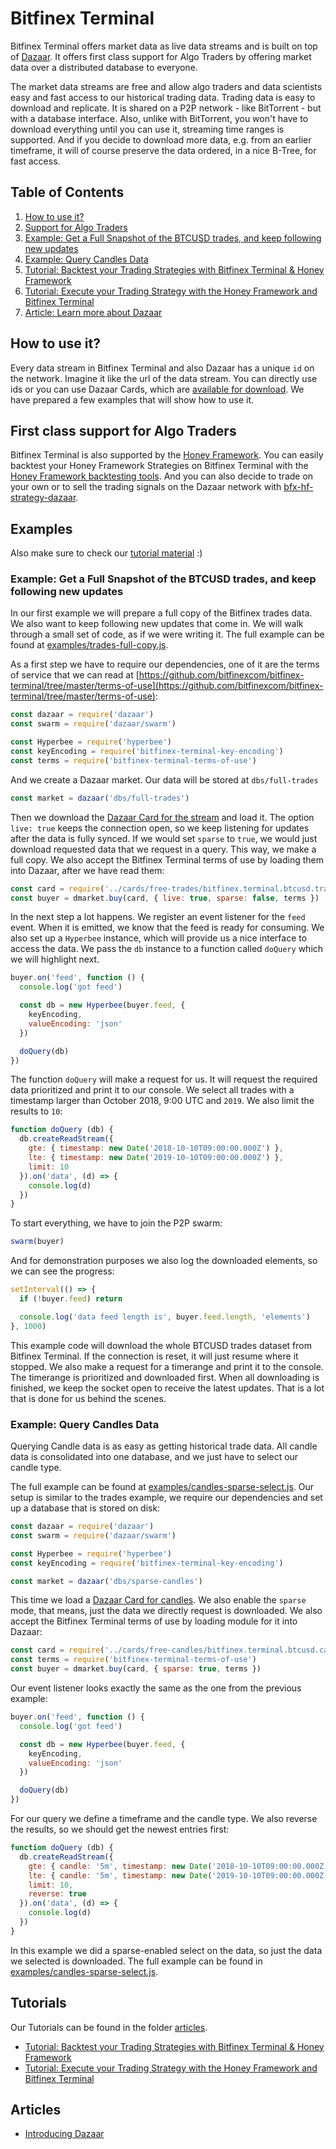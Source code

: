 # Bitfinex Terminal

Bitfinex Terminal offers market data as live data streams and is built on top of [Dazaar](https://github.com/bitfinexcom/dazaar). It offers first class support for Algo Traders by offering market data over a distributed database to everyone.

The market data streams are free and allow algo traders and data scientists easy and fast access to our historical trading data. Trading data is easy to download and replicate. It is shared on a P2P network - like BitTorrent - but with a database interface. Also, unlike with BitTorrent, you won't have to download everything until you can use it, streaming time ranges is supported. And if you decide to download more data, e.g. from an earlier timeframe, it will of course preserve the data ordered, in a nice B-Tree, for fast access.

## Table of Contents

  1. [How to use it?](#howtouse)
  1. [Support for Algo Traders](#firstclass)
  1. [Example: Get a Full Snapshot of the BTCUSD trades, and keep following new updates](#example-trades)
  1. [Example: Query Candles Data](#example-candles)
  1. [Tutorial: Backtest your Trading Strategies with Bitfinex Terminal & Honey Framework](./articles/backtesting-with-hf.md)
  1. [Tutorial: Execute your Trading Strategy with the Honey Framework and Bitfinex Terminal](./articles/execute-strategy-hf.md)
  1. [Article: Learn more about Dazaar](https://blog.dazaar.com/2020/09/12/introducing-dazaar/)

<a id="howtouse" />

## How to use it?

Every data stream in Bitfinex Terminal and also Dazaar has a unique `id` on the network. Imagine it like the url of the data stream. You can directly use ids or you can use Dazaar Cards, which are [available for download](./cards). We have prepared a few examples that will show how to use it.

<a id="firstclass" />

## First class support for Algo Traders

Bitfinex Terminal is also supported by the [Honey Framework](https://honey.bitfinex.com/). You can easily backtest your Honey Framework Strategies on Bitfinex Terminal with the [Honey Framework backtesting tools](./articles/backtesting-with-hf.md). And you can also decide to trade on your own or to sell the trading signals on the Dazaar network with [bfx-hf-strategy-dazaar](https://github.com/bitfinexcom/bfx-hf-strategy-dazaar).

## Examples

<a id="example-trades" />

Also make sure to check our [tutorial material](#tutorials) :)

### Example: Get a Full Snapshot of the BTCUSD trades, and keep following new updates

In our first example we will prepare a full copy of the Bitfinex trades data. We also want to keep following new updates that come in. We will walk through a small set of code, as if we were writing it. The full example can be found at [examples/trades-full-copy.js](examples/trades-full-copy.js).

As a first step we have to require our dependencies, one of it are the terms of service that we can read at [https://github.com/bitfinexcom/bitfinex-terminal/tree/master/terms-of-use](https://github.com/bitfinexcom/bitfinex-terminal/tree/master/terms-of-use):

```js
const dazaar = require('dazaar')
const swarm = require('dazaar/swarm')

const Hyperbee = require('hyperbee')
const keyEncoding = require('bitfinex-terminal-key-encoding')
const terms = require('bitfinex-terminal-terms-of-use')
```

And we create a Dazaar market. Our data will be stored at `dbs/full-trades`

```js
const market = dazaar('dbs/full-trades')
```

Then we download the [Dazaar Card for the stream](./cards/bitfinex.terminal.btcusd.trades.json) and load it. The option `live: true` keeps the connection open, so we keep listening for updates after the data is fully synced. If we would set `sparse` to `true`, we would just download requested data that we request in a query. This way, we make a full copy. We also accept the Bitfinex Terminal terms of use by loading them into Dazaar, after we have read them:

```js
const card = require('../cards/free-trades/bitfinex.terminal.btcusd.trades.json')
const buyer = dmarket.buy(card, { live: true, sparse: false, terms })
```

In the next step a lot happens. We register an event listener for the `feed` event. When it is emitted, we know that the feed is ready for consuming. We also set up a `Hyperbee` instance, which will provide us a nice interface to access the data. We pass the `db` instance to a function called `doQuery` which we will highlight next.

```js
buyer.on('feed', function () {
  console.log('got feed')

  const db = new Hyperbee(buyer.feed, {
    keyEncoding,
    valueEncoding: 'json'
  })

  doQuery(db)
})
```

The function `doQuery` will make a request for us. It will request the required data prioritized and print it to our console. We select all trades with a timestamp larger than October 2018, 9:00 UTC and `2019`. We also limit the results to `10`:

```js
function doQuery (db) {
  db.createReadStream({
    gte: { timestamp: new Date('2018-10-10T09:00:00.000Z') },
    lte: { timestamp: new Date('2019-10-10T09:00:00.000Z') },
    limit: 10
  }).on('data', (d) => {
    console.log(d)
  })
}
```


To start everything, we have to join the P2P swarm:

```js
swarm(buyer)
```

And for demonstration purposes we also log the downloaded elements, so we can see the progress:

```js
setInterval(() => {
  if (!buyer.feed) return

  console.log('data feed length is', buyer.feed.length, 'elements')
}, 1000)
```

This example code will download the whole BTCUSD trades dataset from Bitfinex Terminal. If the connection is reset, it will just resume where it stopped. We also make a request for a timerange and print it to the console. The timerange is prioritized and downloaded first. When all downloading is finished, we keep the socket open to receive the latest updates. That is a lot that is done for us behind the scenes.

<a id="example-candles" />

### Example: Query Candles Data

Querying Candle data is as easy as getting historical trade data. All candle data is consolidated into one database, and we just have to select our candle type.

The full example can be found at [examples/candles-sparse-select.js](examples/candles-sparse-select.js). Our setup is similar to the trades example, we require our dependencies and set up a database that is stored on disk:

```js
const dazaar = require('dazaar')
const swarm = require('dazaar/swarm')

const Hyperbee = require('hyperbee')
const keyEncoding = require('bitfinex-terminal-key-encoding')

const market = dazaar('dbs/sparse-candles')
```

This time we load a [Dazaar Card for candles](./cards/bitfinex.terminal.btcusd.candles.json). We also enable the `sparse` mode, that means, just the data we directly request is downloaded. We also accept the Bitfinex Terminal terms of use by loading module for it into Dazaar:

```js
const card = require('../cards/free-candles/bitfinex.terminal.btcusd.candles.json')
const terms = require('bitfinex-terminal-terms-of-use')
const buyer = dmarket.buy(card, { sparse: true, terms })
```

Our event listener looks exactly the same as the one from the previous example:

```js
buyer.on('feed', function () {
  console.log('got feed')

  const db = new Hyperbee(buyer.feed, {
    keyEncoding,
    valueEncoding: 'json'
  })

  doQuery(db)
})
```

For our query we define a timeframe and the candle type. We also reverse the results, so we should get the newest entries first:

```js
function doQuery (db) {
  db.createReadStream({
    gte: { candle: '5m', timestamp: new Date('2018-10-10T09:00:00.000Z') },
    lte: { candle: '5m', timestamp: new Date('2019-10-10T09:00:00.000Z') },
    limit: 10,
    reverse: true
  }).on('data', (d) => {
    console.log(d)
  })
}
```

In this example we did a sparse-enabled select on the data, so just the data we selected is downloaded. The full example can be found in [examples/candles-sparse-select.js](examples/candles-sparse-select.js).

## Tutorials

<a id="tutorials" />

Our Tutorials can be found in the folder [articles](./articles).

 - [Tutorial: Backtest your Trading Strategies with Bitfinex Terminal & Honey Framework](./articles/backtesting-with-hf.md)
 - [Tutorial: Execute your Trading Strategy with the Honey Framework and Bitfinex Terminal](./articles/execute-strategy-hf.md)

## Articles

<a id="articles" />

 - [Introducing Dazaar](https://blog.dazaar.com/2020/09/12/introducing-dazaar/)
